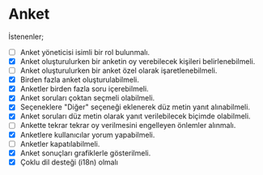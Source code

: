 # Anket

İstenenler;
- [ ] Anket yöneticisi isimli bir rol bulunmalı.
- [x] Anket oluşturulurken bir anketin oy verebilecek kişileri belirlenebilmeli.
- [ ] Anket oluşturulurken bir anket özel olarak işaretlenebilmeli.
- [x] Birden fazla anket oluşturulabilmeli.
- [x] Anketler birden fazla soru içerebilmeli.
- [x] Anket soruları çoktan seçmeli olabilmeli. 
- [x] Seçeneklere "Diğer" seçeneği eklenerek düz metin yanıt alınabilmeli.
- [x] Anket soruları düz metin olarak yanıt verilebilecek biçimde olabilmeli.
- [ ] Ankette tekrar tekrar oy verilmesini engelleyen önlemler alınmalı.
- [x] Anketlere kullanıcılar yorum yapabilmeli.
- [ ] Anketler kapatılabilmeli.
- [x] Anket sonuçları grafiklerle gösterilmeli.
- [x] Çoklu dil desteği (i18n) olmalı
